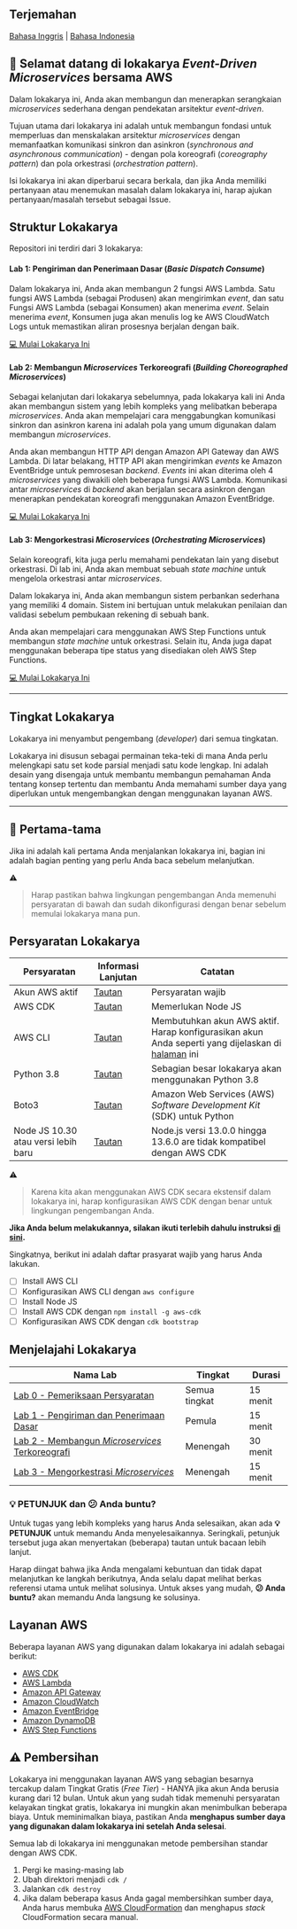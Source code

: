 ## Terjemahan
[Bahasa Inggris](README.md) | [Bahasa Indonesia](Readme-id.md)

## 🚀 Selamat datang di lokakarya _Event-Driven Microservices_ bersama AWS
Dalam lokakarya ini, Anda akan membangun dan menerapkan serangkaian _microservices_ sederhana dengan pendekatan arsitektur _event-driven_.

Tujuan utama dari lokakarya ini adalah untuk membangun fondasi untuk memperluas dan menskalakan arsitektur _microservices_ dengan memanfaatkan komunikasi sinkron dan asinkron (_synchronous and asynchronous communication_) - dengan pola koreografi (_coreography pattern_) dan pola orkestrasi (_orchestration pattern_).

Isi lokakarya ini akan diperbarui secara berkala, dan jika Anda memiliki pertanyaan atau menemukan masalah dalam lokakarya ini, harap ajukan pertanyaan/masalah tersebut sebagai Issue.

## Struktur Lokakarya
Repositori ini terdiri dari 3 lokakarya:

#### **Lab 1: Pengiriman dan Penerimaan Dasar (_Basic Dispatch Consume_)**
Dalam lokakarya ini, Anda akan membangun 2 fungsi AWS Lambda. Satu fungsi AWS Lambda (sebagai Produsen) akan mengirimkan _event_, dan satu Fungsi AWS Lambda (sebagai Konsumen) akan menerima _event_. Selain menerima _event_, Konsumen juga akan menulis log ke AWS CloudWatch Logs untuk memastikan aliran prosesnya berjalan dengan baik.

[💻 Mulai Lokakarya Ini](https://github.com/donnieprakoso/workshop-eventDrivenMicroservices/tree/master/1-lab-basicDispatchConsumeEvent)

#### **Lab 2: Membangun _Microservices_ Terkoreografi (_Building Choreographed Microservices_)**
Sebagai kelanjutan dari lokakarya sebelumnya, pada lokakarya kali ini Anda akan membangun sistem yang lebih kompleks yang melibatkan beberapa _microservices_. Anda akan mempelajari cara menggabungkan komunikasi sinkron dan asinkron karena ini adalah pola yang umum digunakan dalam membangun _microservices_.

Anda akan membangun HTTP API dengan Amazon API Gateway dan AWS Lambda. Di latar belakang, HTTP API akan mengirimkan _events_ ke Amazon EventBridge untuk pemrosesan _backend_. _Events_ ini akan diterima oleh 4 _microservices_ yang diwakili oleh beberapa fungsi AWS Lambda. Komunikasi antar _microservices_ di _backend_ akan berjalan secara asinkron dengan menerapkan pendekatan koreografi menggunakan Amazon EventBridge.

[💻 Mulai Lokakarya Ini](https://github.com/donnieprakoso/workshop-eventDrivenMicroservices/tree/master/2-lab-choreographMicroservices)

#### **Lab 3: Mengorkestrasi _Microservices_ (_Orchestrating Microservices_)**
Selain koreografi, kita juga perlu memahami pendekatan lain yang disebut orkestrasi. Di lab ini, Anda akan membuat sebuah _state machine_ untuk mengelola orkestrasi antar _microservices_.

Dalam lokakarya ini, Anda akan membangun sistem perbankan sederhana yang memiliki 4 domain. Sistem ini bertujuan untuk melakukan penilaian dan validasi sebelum pembukaan rekening di sebuah bank.

Anda akan mempelajari cara menggunakan AWS Step Functions untuk membangun _state machine_ untuk orkestrasi. Selain itu, Anda juga dapat menggunakan beberapa tipe status yang disediakan oleh AWS Step Functions.

[💻 Mulai Lokakarya Ini](https://github.com/donnieprakoso/workshop-eventDrivenMicroservices/tree/master/3-lab-orchestrateMicroservices)

---

## Tingkat Lokakarya
Lokakarya ini menyambut pengembang (_developer_) dari semua tingkatan.

Lokakarya ini disusun sebagai permainan teka-teki di mana Anda perlu melengkapi satu set kode parsial menjadi satu kode lengkap. Ini adalah desain yang disengaja untuk membantu membangun pemahaman Anda tentang konsep tertentu dan membantu Anda memahami sumber daya yang diperlukan untuk mengembangkan dengan menggunakan layanan AWS.

---

## 🛑 Pertama-tama
Jika ini adalah kali pertama Anda menjalankan lokakarya ini, bagian ini adalah bagian penting yang perlu Anda baca sebelum melanjutkan.

⚠️
>  Harap pastikan bahwa lingkungan pengembangan Anda memenuhi persyaratan di bawah dan sudah dikonfigurasi dengan benar sebelum memulai lokakarya mana pun.

## **Persyaratan Lokakarya**

Persyaratan | Informasi Lanjutan | Catatan
--- | --- | ---
Akun AWS aktif | [Tautan](https://aws.amazon.com/) | Persyaratan wajib
AWS CDK | [Tautan](https://aws.amazon.com/cdk/) | Memerlukan Node JS   
AWS CLI | [Tautan](https://aws.amazon.com/cli/) | Membutuhkan akun AWS aktif. Harap konfigurasikan akun Anda seperti yang dijelaskan di [halaman](https://docs.aws.amazon.com/cli/latest/userguide/cli-chap-configure.html) ini
Python 3.8 | [Tautan](https://www.python.org/downloads/release/python-380/) | Sebagian besar lokakarya akan menggunakan Python 3.8   
Boto3 | [Tautan](https://aws.amazon.com/sdk-for-python/) | Amazon Web Services (AWS) _Software Development Kit_ (SDK) untuk Python
Node JS 10.30 atau versi lebih baru | [Tautan](https://nodejs.org/en/download/current/) | Node.js versi 13.0.0 hingga 13.6.0 are tidak kompatibel dengan AWS CDK

⚠️
> Karena kita akan menggunakan AWS CDK secara ekstensif dalam lokakarya ini, harap konfigurasikan AWS CDK dengan benar untuk lingkungan pengembangan Anda. 

**Jika Anda belum melakukannya, silakan ikuti terlebih dahulu instruksi [di sini](https://docs.aws.amazon.com/cdk/latest/guide/getting_started.html).**

Singkatnya, berikut ini adalah daftar prasyarat wajib yang harus Anda lakukan.
- [ ] Install AWS CLI  
- [ ] Konfigurasikan AWS CLI dengan `aws configure`  
- [ ] Install Node JS  
- [ ] Install AWS CDK dengan `npm install -g aws-cdk`  
- [ ] Konfigurasikan AWS CDK dengan `cdk bootstrap`

## Menjelajahi Lokakarya
Nama Lab | Tingkat | Durasi
--- | --- | ---
[Lab 0 - Pemeriksaan Persyaratan](https://github.com/donnieprakoso/workshop-eventDrivenMicroservices/tree/master/0-requirements-checking) | Semua tingkat | 15 menit
[Lab 1 - Pengiriman dan Penerimaan Dasar](https://github.com/donnieprakoso/workshop-eventDrivenMicroservices/tree/master/1-lab-basicDispatchConsumeEvent) | Pemula | 15 menit
[Lab 2 - Membangun _Microservices_ Terkoreografi](https://github.com/donnieprakoso/workshop-eventDrivenMicroservices/tree/master/2-lab-choreographMicroservices) | Menengah | 30 menit
[Lab 3 - Mengorkestrasi _Microservices_](https://github.com/donnieprakoso/workshop-eventDrivenMicroservices/tree/master/3-lab-orchestrateMicroservices) | Menengah | 15 menit

### **💡 PETUNJUK** dan **😕 Anda buntu?**
Untuk tugas yang lebih kompleks yang harus Anda selesaikan, akan ada **💡 PETUNJUK** untuk memandu Anda menyelesaikannya. Seringkali, petunjuk tersebut juga akan menyertakan (beberapa) tautan untuk bacaan lebih lanjut.

Harap diingat bahwa jika Anda mengalami kebuntuan dan tidak dapat melanjutkan ke langkah berikutnya, Anda selalu dapat melihat berkas referensi utama untuk melihat solusinya. Untuk akses yang mudah, **😕 Anda buntu?** akan memandu Anda langsung ke solusinya.

## Layanan AWS
Beberapa layanan AWS yang digunakan dalam lokakarya ini adalah sebagai berikut:
- [AWS CDK](https://aws.amazon.com/cdk/)
- [AWS Lambda](https://aws.amazon.com/lambda/)
- [Amazon API Gateway](https://aws.amazon.com/api-gateway/)
- [Amazon CloudWatch](https://aws.amazon.com/cloudwatch/)
- [Amazon EventBridge](https://aws.amazon.com/eventbridge/)
- [Amazon DynamoDB](https://aws.amazon.com/dynamodb/)
- [AWS Step Functions](https://aws.amazon.com/step-functions/)

## ⚠️  Pembersihan
Lokakarya ini menggunakan layanan AWS yang sebagian besarnya tercakup dalam Tingkat Gratis (_Free Tier_) - HANYA jika akun Anda berusia kurang dari 12 bulan. Untuk akun yang sudah tidak memenuhi persyaratan kelayakan tingkat gratis, lokakarya ini mungkin akan menimbulkan beberapa biaya. Untuk meminimalkan biaya, pastikan Anda **menghapus sumber daya yang digunakan dalam lokakarya ini setelah Anda selesai**.

Semua lab di lokakarya ini menggunakan metode pembersihan standar dengan AWS CDK.
1. Pergi ke masing-masing lab
2. Ubah direktori menjadi `cdk /`
3. Jalankan `cdk destroy`
4. Jika dalam beberapa kasus Anda gagal membersihkan sumber daya, Anda harus membuka [AWS CloudFormation](https://console.aws.amazon.com/cloudformation/) dan menghapus _stack_ CloudFormation secara manual.